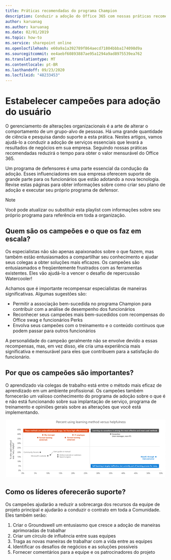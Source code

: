 ```yaml
---
title: Práticas recomendadas do programa Champion
description: Conduzir a adoção do Office 365 com nossas práticas recomendadas de programa de Champion
author: karuanag
ms.author: karuanag
ms.date: 02/01/2019
ms.topic: how-to
ms.service: sharepoint online
ms.openlocfilehash: e60a9a1a392789f864aecd71804bbba174098d9a
ms.sourcegitcommit: ee4aebf60893887ae95a1294a9ad8975539ea762
ms.translationtype: MT
ms.contentlocale: pt-BR
ms.lasthandoff: 09/23/2020
ms.locfileid: "48233453"
---
```

# <a name="establish-champions-for-user-adoption"></a>Estabelecer campeões para adoção do usuário 

O gerenciamento de alterações organizacionais é a arte de alterar o comportamento de um grupo-alvo de pessoas. Há uma grande quantidade de ciência e pesquisa dando suporte a esta prática. Nestes artigos, vamos ajudá-lo a conduzir a adoção de serviços essenciais que levará a resultados de negócios em sua empresa.  Seguindo nossas práticas recomendadas reduzirá o tempo para obter o valor mensurável do Office 365.  

Um programa de defensores é uma parte essencial da condução da adoção. Esses influenciadores em sua empresa oferecem suporte de grande parte para os funcionários que estão adotando a nova tecnologia. Revise estas páginas para obter informações sobre como criar seu plano de adoção e executar seu próprio programa de defensor. 

> [!NOTE]
> Você pode atualizar ou substituir esta playlist com informações sobre seu próprio programa para referência em toda a organização.

## <a name="who-are-champions-and-what-makes-them-tick"></a>Quem são os campeões e o que os faz em escala?

Os especialistas não são apenas apaixonados sobre o que fazem, mas também estão entusiasmados a compartilhar seu conhecimento e ajudar seus colegas a obter soluções mais eficazes. Os campeões são entusiasmados e freqüentemente frustrados com as ferramentas existentes. Eles vão ajudá-lo a vencer o desafio de repercussão Watercooler!  

Achamos que é importante recompensar especialistas de maneiras significativas. Algumas sugestões são:

- Permitir a associação bem-sucedida no programa Champion para contribuir com a análise de desempenho dos funcionários
- Reconhecer seus campeões mais bem-sucedidos com recompensas do Office swag e funcionários Perks  
- Envolva seus campeões com o treinamento e o conteúdo contínuos que podem passar para outros funcionários 

A personalidade do campeão geralmente não se envolve devido a essas recompensas, mas, em vez disso, ele cria uma experiência mais significativa e mensurável para eles que contribuem para a satisfação do funcionário. 

## <a name="why-are-champions-important"></a>Por que os campeões são importantes? 

O aprendizado via colegas de trabalho está entre o método mais eficaz de aprendizado em um ambiente profissional. Os campeões também fornecerão um valioso conhecimento do programa de adoção sobre o que é e não está funcionando sobre sua implantação de serviço, programa de treinamento e opiniões gerais sobre as alterações que você está implementando.  

![Porcentagem usando método de aprendizado vs utilidade](media/champstats.png)

## <a name="how-will-champions-support-you"></a>Como os líderes oferecerão suporte?

Os campeões ajudarão a reduzir a sobrecarga dos recursos da equipe de projeto principal e ajudarão a conduzir o contrato em toda a Comunidade. Eles também serão:

1. Criar o Groundswell um entusiasmo que cresce a adoção de maneiras aprimoradas de trabalhar
1. Criar um círculo de influência entre suas equipes
1. Traga as novas maneiras de trabalhar com a vida entre as equipes
1. Identificar os desafios de negócios e as soluções possíveis
1. Fornecer comentários para a equipe e os patrocinadores do projeto
